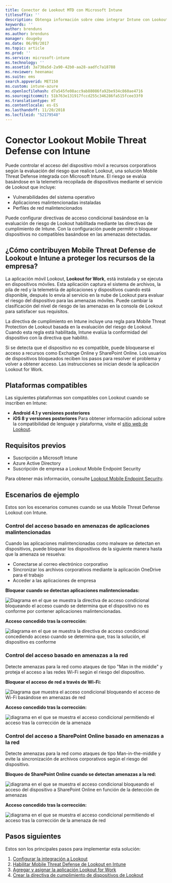 ```yaml
---
title: Conector de Lookout MTD con Microsoft Intune
titlesuffix: ''
description: Obtenga información sobre cómo integrar Intune con Lookout Mobile Threat Defense (MTD) para controlar el acceso de los dispositivos móviles a los recursos corporativos.
keywords: ''
author: brenduns
ms.author: brenduns
manager: dougeby
ms.date: 06/09/2017
ms.topic: article
ms.prod: ''
ms.service: microsoft-intune
ms.technology: ''
ms.assetid: 3a730a5d-2a90-42b0-aa28-aadfc7a18788
ms.reviewer: heenamac
ms.suite: ems
search.appverid: MET150
ms.custom: intune-azure
ms.openlocfilehash: d7a545fe08acc9ab88086fa92be934c860ae4716
ms.sourcegitcommit: 51b763e131917fccd255c346286fa515fcee33f0
ms.translationtype: HT
ms.contentlocale: es-ES
ms.lasthandoff: 11/20/2018
ms.locfileid: "52179548"
---
```

# <a name="lookout-mobile-threat-defense-connector-with-intune"></a>Conector Lookout Mobile Threat Defense con Intune

Puede controlar el acceso del dispositivo móvil a recursos corporativos según la evaluación del riesgo que realice Lookout, una solución Mobile Threat Defense integrada con Microsoft Intune. El riesgo se evalúa basándose en la telemetría recopilada de dispositivos mediante el servicio de Lookout que incluye:
- Vulnerabilidades del sistema operativo
- Aplicaciones malintencionadas instaladas
- Perfiles de red malintencionados

Puede configurar directivas de acceso condicional basándose en la evaluación de riesgo de Lookout habilitada mediante las directivas de cumplimiento de Intune. Con la configuración puede permitir o bloquear dispositivos no compatibles basándose en las amenazas detectadas.

## <a name="how-do-intune-and-lookout-mobile-threat-defense-help-protect-company-resources"></a>¿Cómo contribuyen Mobile Threat Defense de Lookout e Intune a proteger los recursos de la empresa?
La aplicación móvil Lookout, **Lookout for Work**, está instalada y se ejecuta en dispositivos móviles. Esta aplicación captura el sistema de archivos, la pila de red y la telemetría de aplicaciones y dispositivos cuando está disponible, después lo envía al servicio en la nube de Lookout para evaluar el riesgo del dispositivo para las amenazas móviles. Puede cambiar la clasificación del nivel de riesgo de las amenazas en la consola de Lookout para satisfacer sus requisitos.  

La directiva de cumplimiento en Intune incluye una regla para Mobile Threat Protection de Lookout basada en la evaluación del riesgo de Lookout. Cuando esta regla está habilitada, Intune evalúa la conformidad del dispositivo con la directiva que habilitó.

Si se detecta que el dispositivo no es compatible, puede bloquearse el acceso a recursos como Exchange Online y SharePoint Online. Los usuarios de dispositivos bloqueados reciben los pasos para resolver el problema y volver a obtener acceso. Las instrucciones se inician desde la aplicación Lookout for Work.

## <a name="supported-platforms"></a>Plataformas compatibles
Las siguientes plataformas son compatibles con Lookout cuando se inscriben en Intune:
* **Android 4.1 y versiones posteriores**
* **iOS 8 y versiones posteriores** Para obtener información adicional sobre la compatibilidad de lenguaje y plataforma, visite el [sitio web de Lookout](https://personal.support.lookout.com/hc/articles/114094140253).

## <a name="prerequisites"></a>Requisitos previos
* Suscripción a Microsoft Intune
* Azure Active Directory
* Suscripción de empresa a Lookout Mobile Endpoint Security  

Para obtener más información, consulte [Lookout Mobile Endpoint Security](https://www.lookout.com/products/mobile-endpoint-security).

## <a name="sample-scenarios"></a>Escenarios de ejemplo

Estos son los escenarios comunes cuando se usa Mobile Threat Defense Lookout con Intune.

### <a name="control-access-based-on-threats-from-malicious-apps"></a>Control del acceso basado en amenazas de aplicaciones malintencionadas
Cuando las aplicaciones malintencionadas como malware se detectan en dispositivos, puede bloquear los dispositivos de la siguiente manera hasta que la amenaza se resuelva:
* Conectarse al correo electrónico corporativo
* Sincronizar los archivos corporativos mediante la aplicación OneDrive para el trabajo
* Acceder a las aplicaciones de empresa

**Bloquear cuando se detectan aplicaciones malintencionadas:**

![Diagrama en el que se muestra la directiva de acceso condicional bloqueando el acceso cuando se determina que el dispositivo no es conforme por contener aplicaciones malintencionadas.](./media/malicious-apps-blocked.png)

**Acceso concedido tras la corrección:**

![diagrama en el que se muestra la directiva de acceso condicional concediendo acceso cuando se determina que, tras la solución, el dispositivo es conforme](./media/malicious-apps-unblocked.png)

### <a name="control-access-based-on-threat-to-network"></a>Control del acceso basado en amenazas a la red
Detecte amenazas para la red como ataques de tipo "Man in the middle" y proteja el acceso a las redes Wi-Fi según el riesgo del dispositivo.

**Bloquear el acceso de red a través de Wi-Fi:**

![Diagrama que muestra el acceso condicional bloqueando el acceso de Wi-Fi basándose en amenazas de red](./media/network-wifi-blocked.png)

**Acceso concedido tras la corrección:**

![diagrama en el que se muestra el acceso condicional permitiendo el acceso tras la corrección de la amenaza](./media/network-wifi-unblocked.png)
### <a name="control-access-to-sharepoint-online-based-on-threat-to-network"></a>Control del acceso a SharePoint Online basado en amenazas a la red

Detecte amenazas para la red como ataques de tipo Man-in-the-middle y evite la sincronización de archivos corporativos según el riesgo del dispositivo.

**Bloqueo de SharePoint Online cuando se detectan amenazas a la red:**

![diagrama en el que se muestra el acceso condicional bloqueando el acceso del dispositivo a SharePoint Online en función de la detección de amenazas](./media/network-spo-blocked.png)


**Acceso concedido tras la corrección:**

![diagrama en el que se muestra el acceso condicional permitiendo el acceso tras la corrección de la amenaza de red](./media/network-spo-unblocked.png)

## <a name="next-steps"></a>Pasos siguientes
Estos son los principales pasos para implementar esta solución:
1.  [Configurar la integración a Lookout](lookout-mtd-connector-integration.md)
2.  [Habilitar Mobile Threat Defense de Lookout en Intune](mtd-connector-enable.md)
3.  [Agregar y asignar la aplicación Lookout for Work](mtd-apps-ios-app-configuration-policy-add-assign.md)
4.  [Crear la directiva de cumplimiento de dispositivos de Lookout](mtd-device-compliance-policy-create.md)
